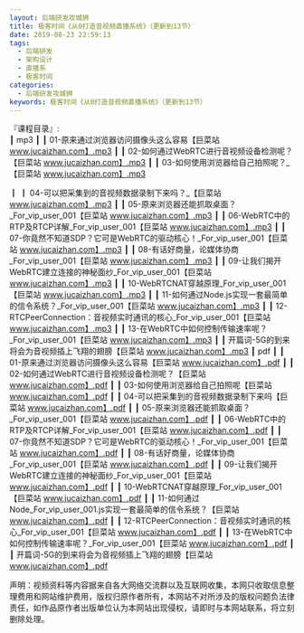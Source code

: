 ```yaml
---
layout: 后端研发攻城狮
title: 极客时间《从0打造音视频直播系统》（更新到13节）
date: 2019-08-23 22:59:13
tags:
  - 后端研发
  - 架构设计
  - 直播系
  - 极客时间
categories:
  - 后端研发攻城狮
keywords: 极客时间《从0打造音视频直播系统》（更新到13节）
---
```

『课程目录』:  
┃  mp3
┃  ┃  01-原来通过浏览器访问摄像头这么容易【巨菜站 www.jucaizhan.com】.mp3
┃  ┃  02-如何通过WebRTC进行音视频设备检测呢？【巨菜站 www.jucaizhan.com】.mp3
┃  ┃  03-如何使用浏览器给自己拍照呢？_【巨菜站 www.jucaizhan.com】.mp3
<!-- more -->  
┃  ┃  04-可以把采集到的音视频数据录制下来吗？_【巨菜站 www.jucaizhan.com】.mp3
┃  ┃  05-原来浏览器还能抓取桌面？_For_vip_user_001【巨菜站 www.jucaizhan.com】.mp3
┃  ┃  06-WebRTC中的RTP及RTCP详解_For_vip_user_001【巨菜站 www.jucaizhan.com】.mp3
┃  ┃  07-你竟然不知道SDP？它可是WebRTC的驱动核心！_For_vip_user_001【巨菜站 www.jucaizhan.com】.mp3
┃  ┃  08-有话好商量，论媒体协商_For_vip_user_001【巨菜站 www.jucaizhan.com】.mp3
┃  ┃  09-让我们揭开WebRTC建立连接的神秘面纱_For_vip_user_001【巨菜站 www.jucaizhan.com】.mp3
┃  ┃  10-WebRTCNAT穿越原理_For_vip_user_001【巨菜站 www.jucaizhan.com】.mp3
┃  ┃  11-如何通过Node.js实现一套最简单的信令系统？_For_vip_user_001【巨菜站 www.jucaizhan.com】.mp3
┃  ┃  12-RTCPeerConnection：音视频实时通讯的核心_For_vip_user_001【巨菜站 www.jucaizhan.com】.mp3
┃  ┃  13-在WebRTC中如何控制传输速率呢？_For_vip_user_001【巨菜站 www.jucaizhan.com】.mp3
┃  ┃  开篇词-5G的到来将会为音视频插上飞翔的翅膀【巨菜站 www.jucaizhan.com】.mp3
┃  pdf
┃  ┃  01-原来通过浏览器访问摄像头这么容易【巨菜站 www.jucaizhan.com】.pdf
┃  ┃  02-如何通过WebRTC进行音视频设备检测呢？【巨菜站 www.jucaizhan.com】.pdf
┃  ┃  03-如何使用浏览器给自己拍照呢【巨菜站 www.jucaizhan.com】.pdf
┃  ┃  04-可以把采集到的音视频数据录制下来吗【巨菜站 www.jucaizhan.com】.pdf
┃  ┃  05-原来浏览器还能抓取桌面？_For_vip_user_001【巨菜站 www.jucaizhan.com】.pdf
┃  ┃  06-WebRTC中的RTP及RTCP详解_For_vip_user_001【巨菜站 www.jucaizhan.com】.pdf
┃  ┃  07-你竟然不知道SDP？它可是WebRTC的驱动核心！_For_vip_user_001【巨菜站 www.jucaizhan.com】.pdf
┃  ┃  08-有话好商量，论媒体协商_For_vip_user_001【巨菜站 www.jucaizhan.com】.pdf
┃  ┃  09-让我们揭开WebRTC建立连接的神秘面纱_For_vip_user_001【巨菜站 www.jucaizhan.com】.pdf
┃  ┃  10-WebRTCNAT穿越原理_For_vip_user_001【巨菜站 www.jucaizhan.com】.pdf
┃  ┃  11-如何通过Node_For_vip_user_001.js实现一套最简单的信令系统？【巨菜站 www.jucaizhan.com】.pdf
┃  ┃  12-RTCPeerConnection：音视频实时通讯的核心_For_vip_user_001【巨菜站 www.jucaizhan.com】.pdf
┃  ┃  13-在WebRTC中如何控制传输速率呢？_For_vip_user_001【巨菜站 www.jucaizhan.com】.pdf
┃  ┃  开篇词-5G的到来将会为音视频插上飞翔的翅膀【巨菜站 www.jucaizhan.com】.pdf
<div class="post-copyright">
    <div class="post-copyright__author">
      <span class="post-copyright-meta">声明：视频资料等内容据来自各大网络交流群以及互联网收集，本网只收取信息整理费用和网站维护费用，版权归原作者所有，本网站不对所涉及的版权问题负法律责任，如作品原作者出版单位认为本网站出现侵权，请即时与本网站联系，将立刻删除处理。 </span>
    </div>
</div>

<blockquote class="blockquote-center">

</blockquote>

